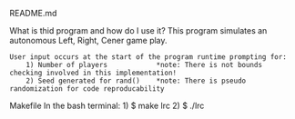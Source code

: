 README.md

What is thid program and how do I use it?
	This program simulates an autonomous Left, Right, Cener game play.
	
	User input occurs at the start of the program runtime prompting for:
		1) Number of players			*note: There is not bounds checking involved in this implementation!
		2) Seed generated for rand() 	*note: There is pseudo randomization for code reproducability

Makefile
	In the bash terminal:
	1) $ make lrc
	2) $ ./lrc



